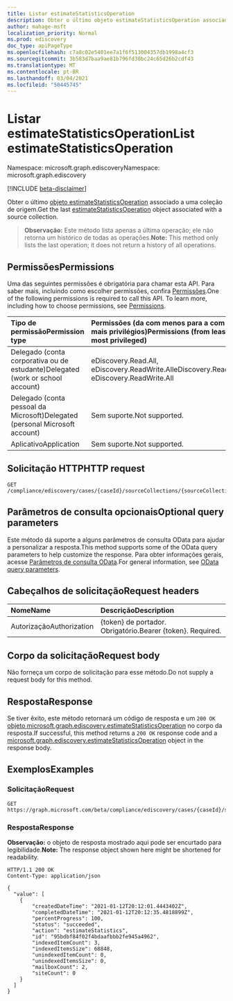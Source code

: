 ```yaml
---
title: Listar estimateStatisticsOperation
description: Obter o último objeto estimateStatisticsOperation associado a uma coleção de origem.
author: mahage-msft
localization_priority: Normal
ms.prod: ediscovery
doc_type: apiPageType
ms.openlocfilehash: c7a8c02e5401ee7a1f6f513004357db1998a4cf3
ms.sourcegitcommit: 3b583d7baa9ae81b796fd30bc24c65d26b2cdf43
ms.translationtype: MT
ms.contentlocale: pt-BR
ms.lasthandoff: 03/04/2021
ms.locfileid: "50445745"
---
```

# <a name="list-estimatestatisticsoperation"></a><span data-ttu-id="a700c-103">Listar estimateStatisticsOperation</span><span class="sxs-lookup"><span data-stu-id="a700c-103">List estimateStatisticsOperation</span></span>

<span data-ttu-id="a700c-104">Namespace: microsoft.graph.ediscovery</span><span class="sxs-lookup"><span data-stu-id="a700c-104">Namespace: microsoft.graph.ediscovery</span></span>

[!INCLUDE [beta-disclaimer](../../includes/beta-disclaimer.md)]

<span data-ttu-id="a700c-105">Obter o último [objeto estimateStatisticsOperation](../resources/ediscovery-estimatestatisticsoperation.md) associado a uma coleção de origem.</span><span class="sxs-lookup"><span data-stu-id="a700c-105">Get the last [estimateStatisticsOperation](../resources/ediscovery-estimatestatisticsoperation.md) object associated with a source collection.</span></span> 

><span data-ttu-id="a700c-106">**Observação:** Este método lista apenas a última operação; ele não retorna um histórico de todas as operações.</span><span class="sxs-lookup"><span data-stu-id="a700c-106">**Note:** This method only lists the last operation; it does not return a history of all operations.</span></span>

## <a name="permissions"></a><span data-ttu-id="a700c-107">Permissões</span><span class="sxs-lookup"><span data-stu-id="a700c-107">Permissions</span></span>

<span data-ttu-id="a700c-p101">Uma das seguintes permissões é obrigatória para chamar esta API. Para saber mais, incluindo como escolher permissões, confira [Permissões](/graph/permissions-reference).</span><span class="sxs-lookup"><span data-stu-id="a700c-p101">One of the following permissions is required to call this API. To learn more, including how to choose permissions, see [Permissions](/graph/permissions-reference).</span></span>

|<span data-ttu-id="a700c-110">Tipo de permissão</span><span class="sxs-lookup"><span data-stu-id="a700c-110">Permission type</span></span>|<span data-ttu-id="a700c-111">Permissões (da com menos para a com mais privilégios)</span><span class="sxs-lookup"><span data-stu-id="a700c-111">Permissions (from least to most privileged)</span></span>|
|:---|:---|
|<span data-ttu-id="a700c-112">Delegado (conta corporativa ou de estudante)</span><span class="sxs-lookup"><span data-stu-id="a700c-112">Delegated (work or school account)</span></span>|<span data-ttu-id="a700c-113">eDiscovery.Read.All, eDiscovery.ReadWrite.All</span><span class="sxs-lookup"><span data-stu-id="a700c-113">eDiscovery.Read.All, eDiscovery.ReadWrite.All</span></span>|
|<span data-ttu-id="a700c-114">Delegado (conta pessoal da Microsoft)</span><span class="sxs-lookup"><span data-stu-id="a700c-114">Delegated (personal Microsoft account)</span></span>|<span data-ttu-id="a700c-115">Sem suporte.</span><span class="sxs-lookup"><span data-stu-id="a700c-115">Not supported.</span></span>|
|<span data-ttu-id="a700c-116">Aplicativo</span><span class="sxs-lookup"><span data-stu-id="a700c-116">Application</span></span>|<span data-ttu-id="a700c-117">Sem suporte.</span><span class="sxs-lookup"><span data-stu-id="a700c-117">Not supported.</span></span>|

## <a name="http-request"></a><span data-ttu-id="a700c-118">Solicitação HTTP</span><span class="sxs-lookup"><span data-stu-id="a700c-118">HTTP request</span></span>

<!-- {
  "blockType": "ignored"
}
-->

``` http
GET /compliance/ediscovery/cases/{caseId}/sourceCollections/{sourceCollectionId}/lastEstimateStatisticsOperation
```

## <a name="optional-query-parameters"></a><span data-ttu-id="a700c-119">Parâmetros de consulta opcionais</span><span class="sxs-lookup"><span data-stu-id="a700c-119">Optional query parameters</span></span>

<span data-ttu-id="a700c-120">Este método dá suporte a alguns parâmetros de consulta OData para ajudar a personalizar a resposta.</span><span class="sxs-lookup"><span data-stu-id="a700c-120">This method supports some of the OData query parameters to help customize the response.</span></span> <span data-ttu-id="a700c-121">Para obter informações gerais, acesse [Parâmetros de consulta OData](/graph/query-parameters).</span><span class="sxs-lookup"><span data-stu-id="a700c-121">For general information, see [OData query parameters](/graph/query-parameters).</span></span>

## <a name="request-headers"></a><span data-ttu-id="a700c-122">Cabeçalhos de solicitação</span><span class="sxs-lookup"><span data-stu-id="a700c-122">Request headers</span></span>

|<span data-ttu-id="a700c-123">Nome</span><span class="sxs-lookup"><span data-stu-id="a700c-123">Name</span></span>|<span data-ttu-id="a700c-124">Descrição</span><span class="sxs-lookup"><span data-stu-id="a700c-124">Description</span></span>|
|:---|:---|
|<span data-ttu-id="a700c-125">Autorização</span><span class="sxs-lookup"><span data-stu-id="a700c-125">Authorization</span></span>|<span data-ttu-id="a700c-p103">{token} de portador. Obrigatório.</span><span class="sxs-lookup"><span data-stu-id="a700c-p103">Bearer {token}. Required.</span></span>|

## <a name="request-body"></a><span data-ttu-id="a700c-128">Corpo da solicitação</span><span class="sxs-lookup"><span data-stu-id="a700c-128">Request body</span></span>

<span data-ttu-id="a700c-129">Não forneça um corpo de solicitação para esse método.</span><span class="sxs-lookup"><span data-stu-id="a700c-129">Do not supply a request body for this method.</span></span>

## <a name="response"></a><span data-ttu-id="a700c-130">Resposta</span><span class="sxs-lookup"><span data-stu-id="a700c-130">Response</span></span>

<span data-ttu-id="a700c-131">Se tiver êxito, este método retornará um código de resposta e um `200 OK` [objeto microsoft.graph.ediscovery.estimateStatisticsOperation](../resources/ediscovery-estimatestatisticsoperation.md) no corpo da resposta.</span><span class="sxs-lookup"><span data-stu-id="a700c-131">If successful, this method returns a `200 OK` response code and a [microsoft.graph.ediscovery.estimateStatisticsOperation](../resources/ediscovery-estimatestatisticsoperation.md) object in the response body.</span></span>

## <a name="examples"></a><span data-ttu-id="a700c-132">Exemplos</span><span class="sxs-lookup"><span data-stu-id="a700c-132">Examples</span></span>

### <a name="request"></a><span data-ttu-id="a700c-133">Solicitação</span><span class="sxs-lookup"><span data-stu-id="a700c-133">Request</span></span>

<!-- {
  "blockType": "request",
  "name": "list_estimatestatisticsoperation"
}
-->

``` http
GET https://graph.microsoft.com/beta/compliance/ediscovery/cases/{caseId}/sourceCollections/95bdbf84f02f4bdaafbbb2fe945a4962/lastEstimateStatisticsOperation
```

### <a name="response"></a><span data-ttu-id="a700c-134">Resposta</span><span class="sxs-lookup"><span data-stu-id="a700c-134">Response</span></span>

<span data-ttu-id="a700c-135">**Observação:** o objeto de resposta mostrado aqui pode ser encurtado para legibilidade.</span><span class="sxs-lookup"><span data-stu-id="a700c-135">**Note:** The response object shown here might be shortened for readability.</span></span>
<!-- {
  "blockType": "response",
  "truncated": true,
  "@odata.type": "Collection(microsoft.graph.ediscovery.estimateStatisticsOperation)"
}
-->

``` http
HTTP/1.1 200 OK
Content-Type: application/json

{
  "value": [
    {
        "createdDateTime": "2021-01-12T20:12:01.4443402Z",
        "completedDateTime": "2021-01-12T20:12:35.4818899Z",
        "percentProgress": 100,
        "status": "succeeded",
        "action": "estimateStatistics",
        "id": "95bdbf84f02f4bdaafbbb2fe945a4962",
        "indexedItemCount": 3,
        "indexedItemsSize": 68848,
        "unindexedItemCount": 0,
        "unindexedItemsSize": 0,
        "mailboxCount": 2,
        "siteCount": 0
    }
  ]
}
```
